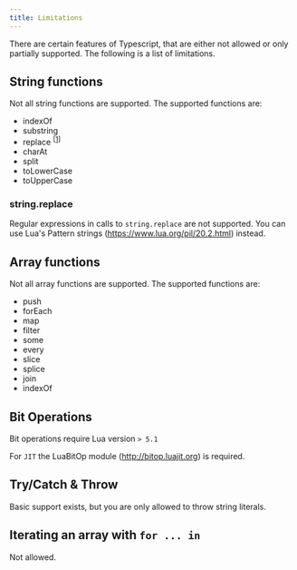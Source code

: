 ```yaml
---
title: Limitations
---
```


There are certain features of Typescript, that are either not allowed or only partially supported. The following is a list of limitations.

## String functions

Not all string functions are supported. The supported functions are:

- indexOf
- substring
- replace <sup>[[1](#stringreplace)]</sup>
- charAt
- split
- toLowerCase
- toUpperCase

### string.replace

Regular expressions in calls to `string.replace` are not supported. You can use Lua's Pattern strings (https://www.lua.org/pil/20.2.html) instead.

## Array functions

Not all array functions are supported. The supported functions are:

- push
- forEach
- map
- filter
- some
- every
- slice
- splice
- join
- indexOf

## Bit Operations

Bit operations require Lua version `> 5.1`

For `JIT` the LuaBitOp module (http://bitop.luajit.org) is required.

## Try/Catch & Throw

Basic support exists, but you are only allowed to throw string literals.

## Iterating an array with `for ... in`

Not allowed.
